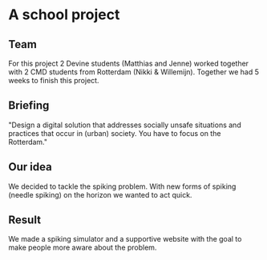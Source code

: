 # A school project

## Team
For this project 2 Devine students (Matthias and Jenne) worked together with 2 CMD students from Rotterdam (Nikki & Willemijn). Together we had 5 weeks to finish this project.

## Briefing
"Design a digital solution that addresses socially unsafe situations and practices that occur in (urban) society. You have to focus on the Rotterdam."

## Our idea
We decided to tackle the spiking problem. With new forms of spiking (needle spiking) on the horizon we wanted to act quick.

## Result
We made a spiking simulator and a supportive website with the goal to make people more aware about the problem.
